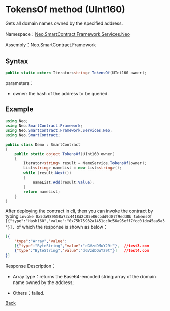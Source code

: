 # TokensOf method (UInt160)

Gets all domain names owned by the specified address.

Namespace：[Neo.SmartContract.Framework.Services.Neo](../../neo.md)

Assembly：Neo.SmartContract.Framework

## Syntax

```c#
public static extern Iterator<string> TokensOf(UInt160 owner);
```

parameters：

- owner: the hash of the address to be queried.

## Example

```c#
using Neo;
using Neo.SmartContract.Framework;
using Neo.SmartContract.Framework.Services.Neo;
using Neo.SmartContract;

public class Demo : SmartContract
{
    public static object TokensOf(UInt160 owner)
    {
        Iterator<string> result = NameService.TokensOf(owner);
        List<string> nameList = new List<string>();
        while (result.Next())
        {
            nameList.Add(result.Value);
        }
        return nameList;
    }
}
```


After deploying the contract in cli, then you can invoke the contract by typing `invoke 0x5da989558a73c4418d2c05e86cbdd9d07f9edd8b tokensOf [{"type":"Hash160","value":"0x75b75932a1451cc0c56a95eff7fcc01de45aa5a3"}]`，of which the response is shown as below：

```json
[{
    "type":"Array","value":
    [{"type":"ByteString","value":"dGVzdDMuY29t"},  //test3.com
    {"type":"ByteString","value":"dGVzdDQuY29t"}]   //test4.com
}]
```

Response Description：

- Array type：returns the Base64-encoded string array of the domain name owned by the address;

- Others：failed.

[Back](../NameService.md)